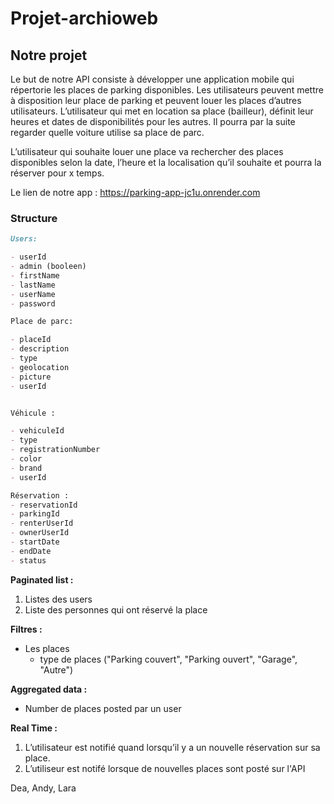 # Projet-archioweb

## Notre projet

Le but de notre API consiste à développer une application mobile qui répertorie les places de parking disponibles. Les utilisateurs peuvent mettre à disposition leur place de parking et peuvent louer les places d’autres utilisateurs. L’utilisateur qui met en location sa place (bailleur), définit leur heures et dates de disponibilités pour les autres. Il pourra par la suite regarder quelle voiture utilise sa place de parc.

L’utilisateur qui souhaite louer une place va rechercher des places disponibles selon la date, l’heure et la localisation qu’il souhaite et pourra la réserver pour x temps.

Le lien de notre app : https://parking-app-jc1u.onrender.com

### Structure

```markdown
Users:

- userId
- admin (booleen)
- firstName
- lastName
- userName
- password

Place de parc:

- placeId
- description
- type
- geolocation
- picture
- userId


Véhicule :

- vehiculeId
- type
- registrationNumber
- color
- brand
- userId

Réservation :
- reservationId
- parkingId
- renterUserId
- ownerUserId
- startDate
- endDate
- status
```

**Paginated list :**

1. Listes des users 
2. Liste des personnes qui ont réservé la place

**Filtres :**

- Les places
  - type de places ("Parking couvert", "Parking ouvert", "Garage", "Autre")

**Aggregated data :**

- Number de places posted par un user

**Real Time :**

1. L’utilisateur est notifié quand lorsqu’il y a un nouvelle réservation sur sa place.
2. L’utiliseur est notifé lorsque de nouvelles places sont posté sur l'API

Dea, Andy, Lara
